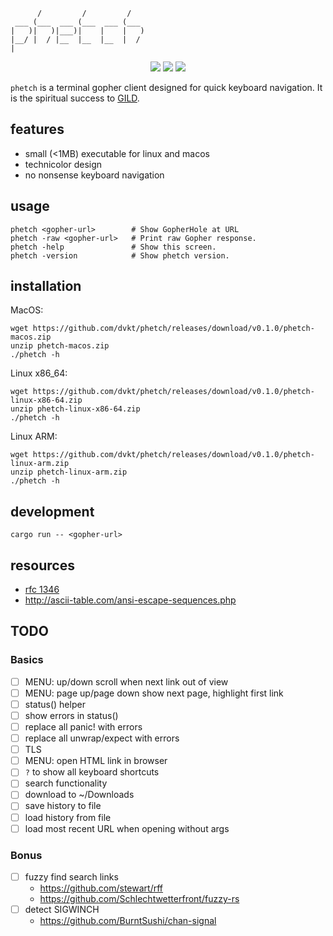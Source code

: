 ````
      /         /         /   
 ___ (___  ___ (___  ___ (___ 
|   )|   )|___)|    |    |   )
|__/ |  / |__  |__  |__  |  / 
|                             

````

<p align="center">
    <img src="https://img.shields.io/badge/license-apache_2.0-blueviolet?style=flat-square">
    <img src="https://img.shields.io/badge/current_release-0.0.0-brightgreen.svg?style=flat-square">
    <img src="https://img.shields.io/badge/dev_version-0.1.0--dev-lightgrey.svg?style=flat-square">
</p>

`phetch` is a terminal gopher client designed for quick keyboard navigation. It is the spiritual success to [GILD](https://github.com/dvkt/gild).

## features

- small (<1MB) executable for linux and macos
- technicolor design
- no nonsense keyboard navigation

## usage

    phetch <gopher-url>        # Show GopherHole at URL
    phetch -raw <gopher-url>   # Print raw Gopher response.
    phetch -help               # Show this screen.
    phetch -version            # Show phetch version.

## installation

MacOS:

    wget https://github.com/dvkt/phetch/releases/download/v0.1.0/phetch-macos.zip
    unzip phetch-macos.zip
    ./phetch -h

Linux x86_64:

    wget https://github.com/dvkt/phetch/releases/download/v0.1.0/phetch-linux-x86-64.zip
    unzip phetch-linux-x86-64.zip
    ./phetch -h

Linux ARM:

    wget https://github.com/dvkt/phetch/releases/download/v0.1.0/phetch-linux-arm.zip
    unzip phetch-linux-arm.zip
    ./phetch -h

## development

    cargo run -- <gopher-url>

## resources

- [rfc 1346](https://tools.ietf.org/html/rfc1436)
- http://ascii-table.com/ansi-escape-sequences.php

## TODO

### Basics
- [ ] MENU: up/down scroll when next link out of view
- [ ] MENU: page up/page down show next page, highlight first link
- [ ] status() helper
- [ ] show errors in status()
- [ ] replace all panic! with errors
- [ ] replace all unwrap/expect with errors
- [ ] TLS
- [ ] MENU: open HTML link in browser
- [ ] `?` to show all keyboard shortcuts
- [ ] search functionality
- [ ] download to ~/Downloads
- [ ] save history to file
- [ ] load history from file
- [ ] load most recent URL when opening without args
### Bonus
- [ ] fuzzy find search links
    - https://github.com/stewart/rff
    - https://github.com/Schlechtwetterfront/fuzzy-rs
- [ ] detect SIGWINCH
    - https://github.com/BurntSushi/chan-signal
